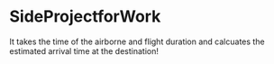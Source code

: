 # SideProjectforWork

It takes the time of the airborne and flight duration and calcuates the estimated arrival time at the destination!
